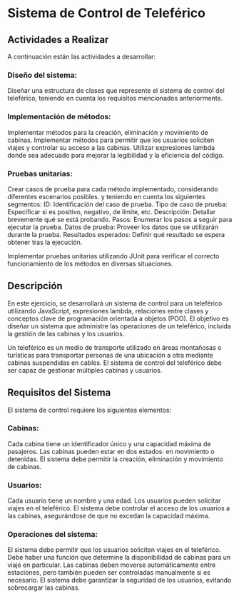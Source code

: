 # Sistema de Control de Teleférico

## Actividades a Realizar

A continuación están las actividades a desarrollar:

### Diseño del sistema:

Diseñar una estructura de clases que represente el sistema de control del teleférico, teniendo en cuenta los requisitos mencionados anteriormente.

### Implementación de métodos:

Implementar métodos para la creación, eliminación y movimiento de cabinas.
Implementar métodos para permitir que los usuarios soliciten viajes y controlar su acceso a las cabinas.
Utilizar expresiones lambda donde sea adecuado para mejorar la legibilidad y la eficiencia del código.

### Pruebas unitarias:

Crear casos de prueba para cada método implementado, considerando diferentes escenarios posibles. y teniendo en cuenta los siguientes segmentos:
ID: Identificación del caso de prueba.
Tipo de caso de prueba: Especificar si es positivo, negativo, de límite, etc.
Descripción: Detallar brevemente qué se está probando.
Pasos: Enumerar los pasos a seguir para ejecutar la prueba.
Datos de prueba: Proveer los datos que se utilizarán durante la prueba.
Resultados esperados: Definir qué resultado se espera obtener tras la ejecución.

Implementar pruebas unitarias utilizando JUnit para verificar el correcto funcionamiento de los métodos en diversas situaciones.

## Descripción

En este ejercicio, se desarrollará un sistema de control para un teleférico utilizando JavaScript, expresiones lambda, relaciones entre clases y conceptos clave de programación orientada a objetos (POO). El objetivo es diseñar un sistema que administre las operaciones de un teleférico, incluida la gestión de las cabinas y los usuarios.

Un teleférico es un medio de transporte utilizado en áreas montañosas o turísticas para transportar personas de una ubicación a otra mediante cabinas suspendidas en cables. El sistema de control del teleférico debe ser capaz de gestionar múltiples cabinas y usuarios.

## Requisitos del Sistema

El sistema de control requiere los siguientes elementos:

### Cabinas:

Cada cabina tiene un identificador único y una capacidad máxima de pasajeros.
Las cabinas pueden estar en dos estados: en movimiento o detenidas.
El sistema debe permitir la creación, eliminación y movimiento de cabinas.

### Usuarios:

Cada usuario tiene un nombre y una edad.
Los usuarios pueden solicitar viajes en el teleférico.
El sistema debe controlar el acceso de los usuarios a las cabinas, asegurándose de que no excedan la capacidad máxima.

### Operaciones del sistema:

El sistema debe permitir que los usuarios soliciten viajes en el teleférico.
Debe haber una función que determine la disponibilidad de cabinas para un viaje en particular.
Las cabinas deben moverse automáticamente entre estaciones, pero también pueden ser controladas manualmente si es necesario.
El sistema debe garantizar la seguridad de los usuarios, evitando sobrecargar las cabinas.
